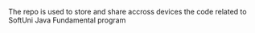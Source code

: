 

The repo is used to store and share accross devices the code related to SoftUni Java Fundamental program 
